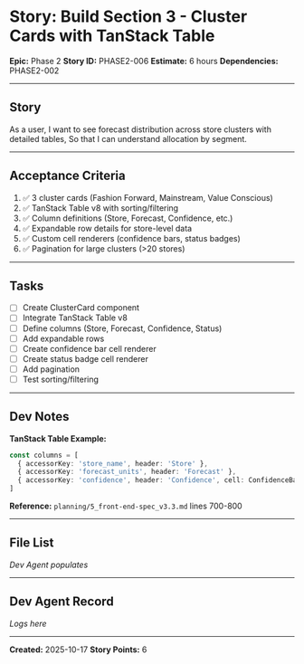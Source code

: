 # Story: Build Section 3 - Cluster Cards with TanStack Table

**Epic:** Phase 2
**Story ID:** PHASE2-006
**Estimate:** 6 hours
**Dependencies:** PHASE2-002

---

## Story

As a user, I want to see forecast distribution across store clusters with detailed tables, So that I can understand allocation by segment.

---

## Acceptance Criteria

1. ✅ 3 cluster cards (Fashion Forward, Mainstream, Value Conscious)
2. ✅ TanStack Table v8 with sorting/filtering
3. ✅ Column definitions (Store, Forecast, Confidence, etc.)
4. ✅ Expandable row details for store-level data
5. ✅ Custom cell renderers (confidence bars, status badges)
6. ✅ Pagination for large clusters (>20 stores)

---

## Tasks

- [ ] Create ClusterCard component
- [ ] Integrate TanStack Table v8
- [ ] Define columns (Store, Forecast, Confidence, Status)
- [ ] Add expandable rows
- [ ] Create confidence bar cell renderer
- [ ] Create status badge cell renderer
- [ ] Add pagination
- [ ] Test sorting/filtering

---

## Dev Notes

**TanStack Table Example:**
```typescript
const columns = [
  { accessorKey: 'store_name', header: 'Store' },
  { accessorKey: 'forecast_units', header: 'Forecast' },
  { accessorKey: 'confidence', header: 'Confidence', cell: ConfidenceBar },
]
```

**Reference:** `planning/5_front-end-spec_v3.3.md` lines 700-800

---

## File List

_Dev Agent populates_

---

## Dev Agent Record

_Logs here_

---

**Created:** 2025-10-17
**Story Points:** 6
